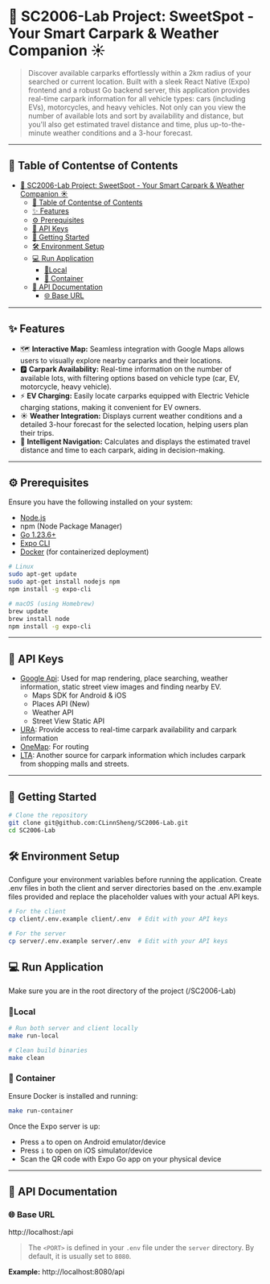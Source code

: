 # 🚗 SC2006-Lab Project: SweetSpot - Your Smart Carpark & Weather Companion ☀️

> Discover available carparks effortlessly within a 2km radius of your searched or current location. Built with a sleek React Native (Expo) frontend and a robust Go backend server, this application provides real-time carpark information for all vehicle types: cars (including EVs), motorcycles, and heavy vehicles. Not only can you view the number of available lots and sort by availability and distance, but you'll also get estimated travel distance and time, plus up-to-the-minute weather conditions and a 3-hour forecast.

---

## 📌 Table of Contentse of Contents

- [🚗 SC2006-Lab Project: SweetSpot - Your Smart Carpark \& Weather Companion ☀️](#-sc2006-lab-project-sweetspot---your-smart-carpark--weather-companion-️)
  - [📌 Table of Contentse of Contents](#-table-of-contentse-of-contents)
  - [✨ Features](#-features)
  - [⚙️ Prerequisites](#️-prerequisites)
  - [🔑 API Keys](#-api-keys)
  - [🚀 Getting Started](#-getting-started)
  - [🛠️ Environment Setup](#️-environment-setup)
  - [💻 Run Application](#-run-application)
    - [📍Local](#local)
    - [🐳 Container](#-container)
  - [📡 API Documentation](#-api-documentation)
    - [🌐 Base URL](#-base-url)

---

<!--
- [SC2006-Lab Project](#sc2006-lab-project)
  - [Table of Contents](#table-of-contents)
  - [Project Structure](#project-structure)
  - [Features](#features)
  - [Prerequisites](#prerequisites)
  - [Install](#install)
  - [Environment Setup](#environment-setup)
  - [Usage](#usage)
  - [Test](#test)
  - [API Documentation](#api-documentation)
    - [Base URL](#base-url)
    - [Endpoints](#endpoints)
      - [Car Park API](#car-park-api)
        - [GET /carpark/nearby](#get-carparknearby)
    - [Authentication](#authentication)
    - [Rate Limiting](#rate-limiting)
    - [Error Responses](#error-responses)
    - [Data Formats](#data-formats)
  - [Architecture](#architecture)
    - [Client Folder Architecture](#client-folder-architecture)
    - [Server Folder Architecture](#server-folder-architecture)
  - [Design Patterns](#design-patterns)
    - [Frontend Design Patterns](#frontend-design-patterns)
    - [Backend Design Patterns](#backend-design-patterns)
    - [Architecture Patterns](#architecture-patterns)
  - [Technologies Used](#technologies-used)
    - [Frontend](#frontend)
    - [Backend](#backend)
  - [Contributors](#contributors)
  - [License](#license) -->

## ✨ Features

- 🗺️ **Interactive Map:** Seamless integration with Google Maps allows users to visually explore nearby carparks and their locations.
- 🅿️ **Carpark Availability:** Real-time information on the number of available lots, with filtering options based on vehicle type (car, EV, motorcycle, heavy vehicle).
- ⚡ **EV Charging:** Easily locate carparks equipped with Electric Vehicle charging stations, making it convenient for EV owners.
- ☀️ **Weather Integration:** Displays current weather conditions and a detailed 3-hour forecast for the selected location, helping users plan their trips.
- 🧭 **Intelligent Navigation:** Calculates and displays the estimated travel distance and time to each carpark, aiding in decision-making.

---

## ⚙️ Prerequisites

Ensure you have the following installed on your system:

- [Node.js](https://nodejs.org/)
- npm (Node Package Manager)
- [Go 1.23.6+](https://go.dev/dl/)
- [Expo CLI](https://docs.expo.dev/get-started/installation/)
- [Docker](https://docs.docker.com/engine/install/) (for containerized deployment)

```bash
# Linux
sudo apt-get update
sudo apt-get install nodejs npm
npm install -g expo-cli

# macOS (using Homebrew)
brew update
brew install node
npm install -g expo-cli
```

---

## 🔑 API Keys

- [Google Api](https://console.cloud.google.com/apis/): Used for map rendering, place searching, weather information, static street view images and finding nearby EV.
  - Maps SDK for Android & iOS
  - Places API (New)
  - Weather API
  - Street View Static API
- [URA](https://eservice.ura.gov.sg/maps/api/reg.html): Provide access to real-time carpark availability and carpark information
- [OneMap](https://www.onemap.gov.sg/apidocs/): For routing
- [LTA](https://datamall.lta.gov.sg/content/datamall/en/request-for-api.html): Another source for carpark information which includes carpark from shopping malls and streets.

---

## 🚀 Getting Started

```Bash
# Clone the repository
git clone git@github.com:CLinnSheng/SC2006-Lab.git
cd SC2006-Lab
```

## 🛠️ Environment Setup

Configure your environment variables before running the application. Create .env files in both the client and server directories based on the .env.example files provided and replace the placeholder values with your actual API keys.

```sh
# For the client
cp client/.env.example client/.env  # Edit with your API keys

# For the server
cp server/.env.example server/.env  # Edit with your API keys
```

## 💻 Run Application

Make sure you are in the root directory of the project (/SC2006-Lab)

### 📍Local

```Bash
# Run both server and client locally
make run-local

# Clean build binaries
make clean
```

### 🐳 Container

Ensure Docker is installed and running:

```Bash
make run-container
```

Once the Expo server is up:

- Press `a` to open on Android emulator/device
- Press `i` to open on iOS simulator/device
- Scan the QR code with Expo Go app on your physical device

---

## 📡 API Documentation

### 🌐 Base URL

http://localhost:<PORT>/api

> The `<PORT>` is defined in your `.env` file under the `server` directory. By default, it is usually set to `8080`.

**Example:**
http://localhost:8080/api
